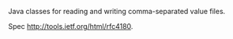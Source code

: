 Java classes for reading and writing comma-separated value files.

Spec http://tools.ietf.org/html/rfc4180.